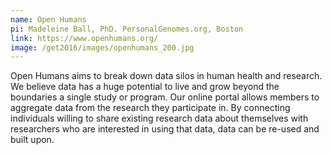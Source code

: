 ```yaml
---
name: Open Humans
pi: Madeleine Ball, PhD. PersonalGenomes.org, Boston
link: https://www.openhumans.org/
image: /get2016/images/openhumans_200.jpg
---
```


Open Humans aims to break down data silos in human health and research. We believe data has a huge potential to live and grow beyond the boundaries a single study or program. Our online portal allows members to aggregate data from the research they participate in. By connecting individuals willing to share existing research data about themselves with researchers who are interested in using that data, data can be re-used and built upon.
